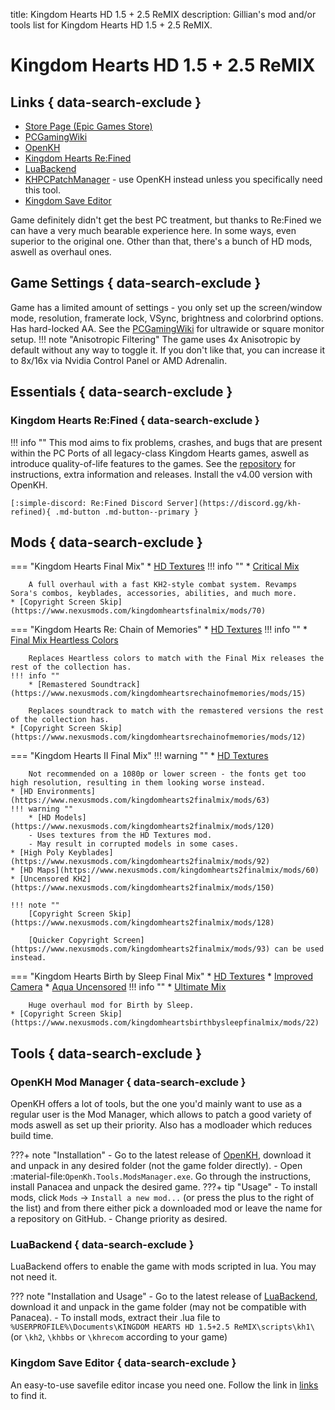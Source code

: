title: Kingdom Hearts HD 1.5 + 2.5 ReMIX
description: Gillian's mod and/or tools list for Kingdom Hearts HD 1.5 + 2.5 ReMIX.

# Kingdom Hearts HD 1.5 + 2.5 ReMIX
## Links { data-search-exclude }
- [Store Page (Epic Games Store)](https://store.epicgames.com/en-US/p/kingdom-hearts-hd-1-5-2-5-remix)
- [PCGamingWiki](https://www.pcgamingwiki.com/wiki/Kingdom_Hearts_HD_1.5_%2B_2.5_ReMIX)
- [OpenKH](https://github.com/OpenKH/OpenKh/)
- [Kingdom Hearts Re:Fined](https://github.com/TopazTK/KH-ReFined)
- [LuaBackend](https://github.com/Sirius902/LuaBackend/)
- [KHPCPatchManager](https://github.com/AntonioDePau/KHPCPatchManager) - use OpenKH instead unless you specifically need this tool.
- [Kingdom Save Editor](https://github.com/Xeeynamo/KingdomSaveEditor)

Game definitely didn't get the best PC treatment, but thanks to Re:Fined we can have a very much bearable experience here. In some ways, even superior to the original one. Other than that, there's a bunch of HD mods, aswell as overhaul ones.

## Game Settings { data-search-exclude }
Game has a limited amount of settings - you only set up the screen/window mode, resolution, framerate lock, VSync, brightness and colorbrind options. Has hard-locked AA. See the [PCGamingWiki](https://www.pcgamingwiki.com/wiki/Kingdom_Hearts_HD_1.5_%2B_2.5_ReMIX#Ultra-widescreen) for ultrawide or square monitor setup.
!!! note "Anisotropic Filtering"
    The game uses 4x Anisotropic by default without any way to toggle it. If you don't like that, you can increase it to 8x/16x via Nvidia Control Panel or AMD Adrenalin.

## Essentials { data-search-exclude }
### Kingdom Hearts Re:Fined { data-search-exclude }
!!! info ""
    This mod aims to fix problems, crashes, and bugs that are present within the PC Ports of all legacy-class Kingdom Hearts games, aswell as introduce quality-of-life features to the games. See the [repository](https://github.com/TopazTK/KH-ReFined) for instructions, extra information and releases. Install the v4.00 version with OpenKH.

    [:simple-discord: Re:Fined Discord Server](https://discord.gg/kh-refined){ .md-button .md-button--primary }

## Mods { data-search-exclude }
=== "Kingdom Hearts Final Mix"
    * [HD Textures](https://www.nexusmods.com/kingdomheartsfinalmix/mods/4)
    !!! info ""
        * [Critical Mix](https://www.nexusmods.com/kingdomheartsfinalmix/mods/93)

        A full overhaul with a fast KH2-style combat system. Revamps Sora's combos, keyblades, accessories, abilities, and much more.
    * [Copyright Screen Skip](https://www.nexusmods.com/kingdomheartsfinalmix/mods/70)
=== "Kingdom Hearts Re: Chain of Memories"
    * [HD Textures](https://www.nexusmods.com/kingdomheartsrechainofmemories/mods/2)
    !!! info ""
        * [Final Mix Heartless Colors](https://www.nexusmods.com/kingdomheartsrechainofmemories/mods/6)

        Replaces Heartless colors to match with the Final Mix releases the rest of the collection has.
    !!! info ""
        * [Remastered Soundtrack](https://www.nexusmods.com/kingdomheartsrechainofmemories/mods/15)

        Replaces soundtrack to match with the remastered versions the rest of the collection has.
    * [Copyright Screen Skip](https://www.nexusmods.com/kingdomheartsrechainofmemories/mods/12)
=== "Kingdom Hearts II Final Mix"
    !!! warning ""
        * [HD Textures](https://www.nexusmods.com/kingdomhearts2finalmix/mods/17)

        Not recommended on a 1080p or lower screen - the fonts get too high resolution, resulting in them looking worse instead.
    * [HD Environments](https://www.nexusmods.com/kingdomhearts2finalmix/mods/63)
    !!! warning ""
        * [HD Models](https://www.nexusmods.com/kingdomhearts2finalmix/mods/120)
        - Uses textures from the HD Textures mod.
        - May result in corrupted models in some cases.
    * [High Poly Keyblades](https://www.nexusmods.com/kingdomhearts2finalmix/mods/92)
    * [HD Maps](https://www.nexusmods.com/kingdomhearts2finalmix/mods/60)
    * [Uncensored KH2](https://www.nexusmods.com/kingdomhearts2finalmix/mods/150)
    
    !!! note ""
        [Copyright Screen Skip](https://www.nexusmods.com/kingdomhearts2finalmix/mods/128)

        [Quicker Copyright Screen](https://www.nexusmods.com/kingdomhearts2finalmix/mods/93) can be used instead.
=== "Kingdom Hearts Birth by Sleep Final Mix"
    * [HD Textures](https://www.nexusmods.com/kingdomheartsbirthbysleepfinalmix/mods/3)
    * [Improved Camera](https://www.nexusmods.com/kingdomheartsbirthbysleepfinalmix/mods/1)
    * [Aqua Uncensored](https://www.nexusmods.com/kingdomheartsbirthbysleepfinalmix/mods/5)
    !!! info ""
        * [Ultimate Mix](https://www.nexusmods.com/kingdomheartsbirthbysleepfinalmix/mods/25)

        Huge overhaul mod for Birth by Sleep.
    * [Copyright Screen Skip](https://www.nexusmods.com/kingdomheartsbirthbysleepfinalmix/mods/22)

## Tools { data-search-exclude }
### OpenKH Mod Manager { data-search-exclude }
OpenKH offers a lot of tools, but the one you'd mainly want to use as a regular user is the Mod Manager, which allows to patch a good variety of mods aswell as set up their priority. Also has a modloader which reduces build time.

???+ note "Installation"
    - Go to the latest release of [OpenKH](https://github.com/OpenKH/OpenKh/releases), download it and unpack in any desired folder (not the game folder directly).
    - Open :material-file:`OpenKh.Tools.ModsManager.exe`. Go through the instructions, install Panacea and unpack the desired game.
???+ tip "Usage"
    - To install mods, click `Mods` -> `Install a new mod...` (or press the plus to the right of the list) and from there either pick a downloaded mod or leave the name for a repository on GitHub.
    - Change priority as desired.
### LuaBackend { data-search-exclude }
LuaBackend offers to enable the game with mods scripted in lua. You may not need it.

??? note "Installation and Usage"
    - Go to the latest release of [LuaBackend](https://github.com/Sirius902/LuaBackend/releases), download it and unpack in the game folder (may not be compatible with Panacea).
    - To install mods, extract their .lua file to `%USERPROFILE%\Documents\KINGDOM HEARTS HD 1.5+2.5 ReMIX\scripts\kh1\` (or `\kh2`, `\khbbs` or `\khrecom` according to your game)
### Kingdom Save Editor { data-search-exclude }
An easy-to-use savefile editor incase you need one. Follow the link in [links](#links) to find it.